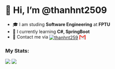 <!-- <h1 align="center">👋 Hi, I’m @thanhnt2509</h1> -->
<h1>👋 Hi, I’m @thanhnt2509</h1>

- 🎓 I am studing **Software Engineering** at **FPTU**
- 🤔 I currently learning **C#, SpringBoot**
- 🔗 Contact me via <a href="https://www.facebook.com/thanhnt259/" target="blank"><img align="center" src="https://raw.githubusercontent.com/rahuldkjain/github-profile-readme-generator/master/src/images/icons/Social/facebook.svg" alt="thanhnt259" height="20" width="20" /></a> <a href="mailto:truongthanh717@gmail.com" target="blank"><img align="center" src="https://raw.githubusercontent.com/SatYu26/SatYu26/master/Assets/Gmail.svg" alt="truongthanh717" height="20" width="20" /></a>

<h3 align="left">My Stats:</h3>  

![](https://github-readme-stats.vercel.app/api?username=thanhnt2509&show_icons=true)
![](https://github-readme-stats.vercel.app/api/top-langs/?username=thanhnt2509&layout=compact)








